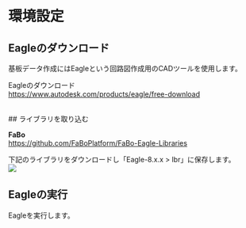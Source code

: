 # 環境設定

## Eagleのダウンロード

基板データ作成にはEagleという回路図作成用のCADツールを使用します。

Eagleのダウンロード
<br>
https://www.autodesk.com/products/eagle/free-download

<br>
## ライブラリを取り込む

**FaBo**
<br>
https://github.com/FaBoPlatform/FaBo-Eagle-Libraries
<br>

下記のライブラリをダウンロードし「Eagle-8.x.x > lbr」に保存します。
<br>
![](circuit2-1-01.png)


## Eagleの実行

Eagleを実行します。
<br>



